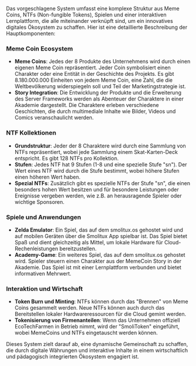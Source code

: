 Das vorgeschlagene System umfasst eine komplexe Struktur aus Meme Coins, NTFs (Non-fungible Tokens), Spielen und einer interaktiven Lernplattform, die alle miteinander verknüpft sind, um ein innovatives digitales Ökosystem zu schaffen. Hier ist eine detaillierte Beschreibung der Hauptkomponenten:

### Meme Coin Ecosystem

- **Meme Coins**: Jedes der 8 Produkte des Unternehmens wird durch einen eigenen Meme Coin repräsentiert. Jeder Coin symbolisiert einen Charakter oder eine Entität in der Geschichte des Projekts. Es gibt 8.180.000.000 Einheiten von jedem Meme Coin, eine Zahl, die die Weltbevölkerung widerspiegeln soll und Teil der Marketingstrategie ist.
- **Story Integration**: Die Entwicklung der Produkte und die Erweiterung des Server Frameworks werden als Abenteuer der Charaktere in einer Akademie dargestellt. Die Charaktere erleben verschiedene Geschichten, die durch multimediale Inhalte wie Bilder, Videos und Comics veranschaulicht werden.

### NTF Kollektionen

- **Grundstruktur**: Jeder der 8 Charaktere wird durch eine Sammlung von NTFs repräsentiert, wobei jede Sammlung einem Skat-Karten-Deck entspricht. Es gibt 128 NTFs pro Kollektion.
- **Stufen**: Jedes NTF hat 9 Stufen (1-8 und eine spezielle Stufe "sn"). Der Wert eines NTF wird durch die Stufe bestimmt, wobei höhere Stufen einen höheren Wert haben.
- **Spezial NTFs**: Zusätzlich gibt es spezielle NTFs der Stufe "sn", die einen besonders hohen Wert besitzen und für besondere Leistungen oder Ereignisse vergeben werden, wie z.B. an herausragende Spieler oder wichtige Sponsoren.

### Spiele und Anwendungen

- **Zelda Emulator**: Ein Spiel, das auf dem smolitux.os gehostet wird und auf mobilen Geräten über die Smolitux App spielbar ist. Das Spiel bietet Spaß und dient gleichzeitig als Mittel, um lokale Hardware für Cloud-Rechenleistungen bereitzustellen.
- **Academy-Game**: Ein weiteres Spiel, das auf dem smolitux.os gehostet wird. Spieler steuern einen Charakter aus der MemeCoin Story in der Akademie. Das Spiel ist mit einer Lernplattform verbunden und bietet informativen Mehrwert.

### Interaktion und Wirtschaft

- **Token Burn und Minting**: NTFs können durch das "Brennen" von Meme Coins gesammelt werden. Neue NTFs können auch durch das Bereitstellen lokaler Hardwareressourcen für die Cloud gemint werden.
- **Tokenisierung von Firmenanteilen**: Wenn das Unternehmen offiziell EcoTechFarmen in Betrieb nimmt, wird der "SmoliToken" eingeführt, wobei MemeCoins und NTFs eingetauscht werden können.

Dieses System zielt darauf ab, eine dynamische Gemeinschaft zu schaffen, die durch digitale Währungen und interaktive Inhalte in einem wirtschaftlich und pädagogisch integrierten Ökosystem engagiert ist.
